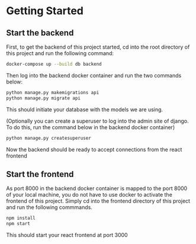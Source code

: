 # Getting Started

## Start the backend

First, to get the backend of this project started, cd into the root directory of this project and run the following command:

```bash
docker-compose up --build db backend
```

Then log into the backend docker container and run the two commands below:

```bash
python manage.py makemigrations api
python manage.py migrate api
```

This should initiate your database with the models we are using.

(Optionally you can create a superuser to log into the admin site of django. To do this, run the command below in the backend docker container)

```bash
python manage.py createsuperuser
```

Now the backend should be ready to accept connections from the react frontend

## Start the frontend

As port 8000 in the backend docker container is mapped to the port 8000 of your local machine, you do not have to use docker to activate the frontend of this project.
Simply cd into the frontend directory of this project and run the following commmands.

```bash
npm install
npm start
```

This should start your react frontend at port 3000
